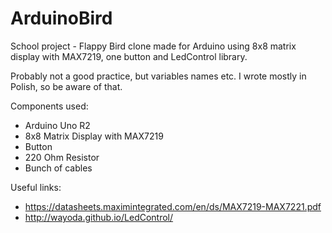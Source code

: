 # ArduinoBird
School project - Flappy Bird clone made for Arduino using 8x8 matrix display with MAX7219, one button and LedControl library.

Probably not a good practice, but variables names etc. I wrote mostly in Polish, so be aware of that.

Components used:
- Arduino Uno R2
- 8x8 Matrix Display with MAX7219
- Button
- 220 Ohm Resistor
- Bunch of cables

Useful links:
 - https://datasheets.maximintegrated.com/en/ds/MAX7219-MAX7221.pdf
 - http://wayoda.github.io/LedControl/
